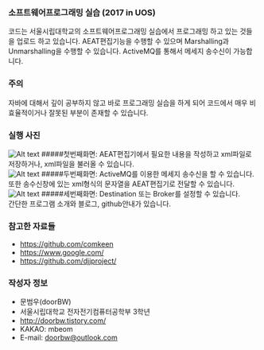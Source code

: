 ### 소프트웨어프로그래밍 실습 (2017 in UOS)
코드는 서울시립대학교의 소프트웨어프로그래밍 실습에서 프로그래밍 하고 있는 것들을 업로드 하고 있습니다.
AEAT편집기능을 수행할 수 있으며 Marshalling과 Unmarshalling을 수행할 수 있습니다.
ActiveMQ를 통해서 메세지 송수신이 가능합니다.

### 주의
자바에 대해서 깊이 공부하지 않고 바로 프로그래밍 실습을 하게 되어 코드에서 매우 비효율적이거나 잘못된 부분이 존재할 수 있습니다.

### 실행 사진

![Alt text](https://github.com/doorBW/uos_software/blob/master/sw1.JPG?raw=true)
#####첫번째화면: AEAT편집기에서 필요한 내용을 작성하고 xml파일로 저장하거나, xml파일을 불러올 수 있습니다.
<br/>
![Alt text](https://github.com/doorBW/uos_software/blob/master/sw2.JPG?raw=true)
#####두번째화면: ActiveMQ를 이용한 메세지 송수신을 할 수 있습니다. 또한 송수신창에 있는 xml형식의 문자열을 AEAT편집기로 전달할 수 있습니다.
<br/>
![Alt text](https://github.com/doorBW/uos_software/blob/master/sw3.JPG?raw=true)
#####세번째화면: Destination 또는 Broker를 설정할 수 있습니다.<br/>간단한 프로그램 소개와 블로그, github안내가 있습니다.


### 참고한 자료들
- https://github.com/comkeen
- https://www.google.com/
- https://github.com/djjproject/

### 작성자 정보
- 문범우(doorBW)
- 서울시립대학교 전자전기컴퓨터공학부 3학년
- http://doorbw.tistory.com/
- KAKAO: mbeom
- E-mail: doorbw@outlook.com
